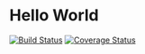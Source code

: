 # Hello World

[![Build Status](https://travis-ci.org/eschnett/HelloWorld.jl.svg?branch=master)](https://travis-ci.org/eschnett/HelloWorld.jl)
[![Coverage Status](https://coveralls.io/repos/eschnett/HelloWorld.jl/badge.svg?branch=master&service=github)](https://coveralls.io/github/eschnett/HelloWorld.jl?branch=master)
